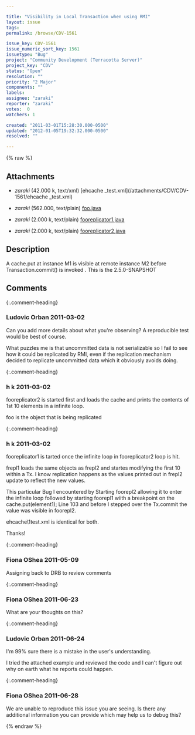```yaml
---

title: "Visibility in Local Transaction when using RMI"
layout: issue
tags: 
permalink: /browse/CDV-1561

issue_key: CDV-1561
issue_numeric_sort_key: 1561
issuetype: "Bug"
project: "Community Development (Terracotta Server)"
project_key: "CDV"
status: "Open"
resolution: ""
priority: "2 Major"
components: ""
labels: 
assignee: "zaraki"
reporter: "zaraki"
votes:  0
watchers: 1

created: "2011-03-01T15:28:30.000-0500"
updated: "2012-01-05T19:32:32.000-0500"
resolved: ""

---
```




{% raw %}


## Attachments
  
* <em>zaraki</em> (42.000 k, text/xml) [ehcache _test.xml](/attachments/CDV/CDV-1561/ehcache _test.xml)
  
* <em>zaraki</em> (562.000, text/plain) [foo.java](/attachments/CDV/CDV-1561/foo.java)
  
* <em>zaraki</em> (2.000 k, text/plain) [fooreplicator1.java](/attachments/CDV/CDV-1561/fooreplicator1.java)
  
* <em>zaraki</em> (2.000 k, text/plain) [fooreplicator2.java](/attachments/CDV/CDV-1561/fooreplicator2.java)
  



## Description

<div markdown="1" class="description">

A cache.put at instance M1 is visible at remote instance M2 before
Transaction.commit() is invoked . This is the 2.5.0-SNAPSHOT


</div>

## Comments


{:.comment-heading}
### **Ludovic Orban** <span class="date">2011-03-02</span>

<div markdown="1" class="comment">

Can you add more details about what you're observing? A reproducible test would be best of course.

What puzzles me is that uncommitted data is not serializable so I fail to see how it could be replicated by RMI, even if the replication mechanism decided to replicate uncommitted data which it obviously avoids doing.

</div>


{:.comment-heading}
### **h k** <span class="date">2011-03-02</span>

<div markdown="1" class="comment">

fooreplicator2 is started first and loads the cache and 
prints the contents of 1st 10 elements in a infinite loop.

foo is the object that is being replicated

</div>


{:.comment-heading}
### **h k** <span class="date">2011-03-02</span>

<div markdown="1" class="comment">

fooreplicator1 is tarted once the infinite loop in fooreplicator2 loop is hit. 

frepl1 loads the same objects as frepl2 and startes modifying the first 10 within a Tx.
I know replication happens as the values printed out in frepl2 update to reflect the new values.

This particular Bug I encountered by Starting foorepl2 allowing it to enter the infinite loop followed by starting foorepl1 wiith a breakpoint on the cache.put(element1);
Line 103 and before I stepped over the Tx.commit the value was visible in foorepl2.

ehcache\1test.xml is identical for both. 

Thanks! 

</div>


{:.comment-heading}
### **Fiona OShea** <span class="date">2011-05-09</span>

<div markdown="1" class="comment">

Assigning back to DRB to review comments

</div>


{:.comment-heading}
### **Fiona OShea** <span class="date">2011-06-23</span>

<div markdown="1" class="comment">

What are your thoughts on this? 

</div>


{:.comment-heading}
### **Ludovic Orban** <span class="date">2011-06-24</span>

<div markdown="1" class="comment">

I'm 99% sure there is a mistake in the user's understanding.

I tried the attached example and reviewed the code and I can't figure out why on earth what he reports could happen.

</div>


{:.comment-heading}
### **Fiona OShea** <span class="date">2011-06-28</span>

<div markdown="1" class="comment">

We are unable to reproduce this issue you are seeing. Is there any additional information you can provide which may help us to debug this?

</div>



{% endraw %}
